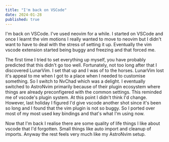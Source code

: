 ```yaml
---
title: "I'm back on VSCode"
date: 2024-01-28
published: true
---
```


I'm back on VSCode. I've used neovim for a while. I started on VSCode and once I learnt the vim motions I really wanted to move to neovim but I didn't want to have to deal with the stress of setting it up. Eventually the vim vscode extension started being buggy and freezing and that forced me.

The first time I tried to set everything up myself, you have probably predicted that this didn't go too well. Fortunately, not too long after that I discovered LunarVim. I set that up and I was of to the horses. LunarVim lost it's appeal to me when I got to a place when I needed to customise something. So I switch to NvChad which was a delight. I eventually switched to AstroNvim primarily because of their plugin ecosystem where things are already preconfigered with the common settings. This reminded me of vscode's plugin system. At this point I didn't think I'd change. However, last holiday I figured I'd give vscode another shot since it's been so long and I found that the vim plugin is not so buggy. So I ported over most of my most used key bindings and that's what I'm using now.

Now that I'm back I realise there are some quality of life things I like about vscode that I'd forgotten. Small things like auto import and cleanup of imports. Anyway the rest feels very much like my AstroNvim setup.
